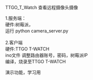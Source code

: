 
TTGO_T_Watch 查看远程摄像头摄像

1.服务端：<BR/>
   硬件:树莓派， <BR/>
   运行 python camera_server.py<BR/>
<BR/>
2.客户端<BR/>
   硬件:TTGO T-WATCH <BR/>
   ino文件 调整路由器账号，密码，树莓派IP<BR/>
   编译，烧录至TTGO T-WATCH<BR/>
   
   演示功能，学习用
   
